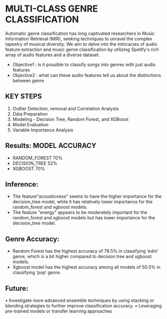 # **MULTI-CLASS GENRE CLASSIFICATION**
Automatic genre classification has long captivated researchers in Music Information Retrieval (MIR), seeking techniques to unravel the complex tapestry of musical diversity. We aim to delve into the intricacies of audio feature extraction and music genre classification by utilizing Spotify's rich array of audio features and a diverse dataset.

- Objective1 : is it possible to classify songs into genres with just audio features
- Objective2 : what can these audio features tell us about the distinctions between genre

## KEY STEPS 
1. Outlier Detection, removal and Correlation Analysis
2. Data Preparation
3. Modeling - Decision Tree, Random Forest, and XGBoost
4. Model Evaluation
5. Variable Importance Analysis

## Results: MODEL ACCURACY
- RANDOM_FOREST 70%
- DECISION_TREE 52%
- XGBOOST 70%

## Inference:
- The feature"acousticness" seems to have the higher importance for the decision_tree model, while it has relatively lower importance for the random_forest and xgboost models.
- The feature "energy" appears to be moderately important for the random_forest and xgboost models but has lower importance for the decision_tree model.

## Genre Accuracy:
- Random Forest has the highest accuracy of 78.5% in classifying ‘edm’ genre, which is a bit higher compared to decision tree and xgboost models.
- Xgboost model has the highest accuracy among all models of 50.3% in classifying ‘pop’ genre.

## Future:
• Investigate more advanced ensemble techniques by using stacking or blending strategies to further improve classification accuracy.
• Leveraging pre-trained models or transfer learning approaches

